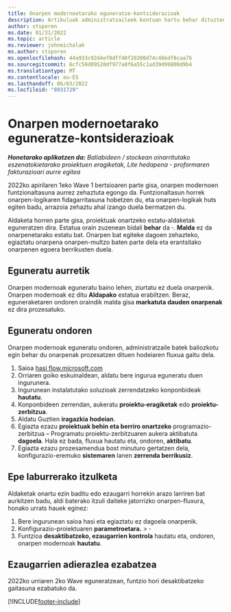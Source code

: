 ```yaml
---
title: Onarpen modernoetarako eguneratze-kontsiderazioak
description: Artikuluak administratzaileek kontuan hartu behar dituzten puntuak estaltzen ditu, onarpen modernoen funtzionaltasuna gaitzean.
author: stsporen
ms.date: 01/31/2022
ms.topic: article
ms.reviewer: johnmichalak
ms.author: stsporen
ms.openlocfilehash: 44a933c92d4ef8dff40f20200d74c4bbdf8caa76
ms.sourcegitcommit: 6cfc50d89528df977a8f6a55c1ad39d99800d9b4
ms.translationtype: MT
ms.contentlocale: eu-ES
ms.lasthandoff: 06/03/2022
ms.locfileid: "8931729"
---
```

# <a name="upgrade-considerations-for-modern-approvals"></a>Onarpen modernoetarako eguneratze-kontsiderazioak 

_**Honetarako aplikatzen da:** Baliabideen / stockean oinarritutako eszenatokietarako proiektuen eragiketak, Lite hedapena - proformaren fakturazioari aurre egitea_

2022ko apirilaren 1eko Wave 1 bertsioaren parte gisa, onarpen modernoen funtzionaltasuna aurrez zehaztuta egongo da. Funtzionaltasun horrek onarpen-logikaren fidagarritasuna hobetzen du, eta onarpen-logikak huts egiten badu, arrazoia zehaztu ahal izango duela bermatzen du.

Aldaketa horren parte gisa, proiektuak onartzeko estatu-aldaketak eguneratzen dira. Estatua orain zuzenean bidali **behar** da **·**. **Malda** ez da onarpenetarako estatu bat. Onarpen bat egiteke dagoen zehazteko, egiaztatu onarpena onarpen-multzo baten parte dela eta erantsitako onarpenen egoera berrikusten duela.

## <a name="before-you-upgrade"></a>Eguneratu aurretik

Onarpen modernoak eguneratu baino lehen, ziurtatu ez duela onarpenik. Onarpen modernoak ez ditu **Aldapako** estatua erabiltzen. Beraz, eguneraketaren ondoren oraindik malda gisa **markatuta dauden onarpenak** ez dira prozesatuko.

## <a name="after-you-upgrade"></a>Eguneratu ondoren

Onarpen modernoak eguneratu ondoren, administratzaile batek baliozkotu egin behar du onarpenak prozesatzen dituen hodeiaren fluxua gaitu dela.

1. Saioa [hasi flow.microsoft.com](https://flow.microsoft.com)
2. Orriaren goiko eskuinaldean, aldatu bere ingurua eguneratu duen ingurunera.
3. Ingurunean instalatutako soluzioak zerrendatzeko konponbideak **hautatu**.
4. Konponbideen zerrendan, aukeratu **proiektu-eragiketak** edo **proiektu-zerbitzua**.
5. Aldatu Guztien **iragazkia** **hodeian**.
6. Egiazta ezazu **proiektuak behin eta berriro onartzeko** programazio-zerbitzua – Programatu proiektu-zerbitzuaren aukera aktibatuta **dagoela**. Hala ez bada, fluxua hautatu eta, ondoren, **aktibatu**.
7. Egiazta ezazu prozesamendua bost minuturo gertatzen dela, konfigurazio-eremuko **sistemaren** lanen **zerrenda berrikusiz**.

## <a name="short-term-rollback"></a>Epe laburrerako itzulketa

Aldaketak onartu ezin baditu edo ezaugarri horrekin arazo larriren bat aurkitzen badu, aldi baterako itzuli daiteke jatorrizko onarpen-fluxura, honako urrats hauek eginez:
1. Bere ingurunean saioa hasi eta egiaztatu ez dagoela onarpenik.
2. Konfigurazio-proiektuaren **parametroetara.** > **·**
3. Funtzioa **desaktibatzeko, ezaugarrien kontrola** hautatu eta, ondoren, onarpen modernoak **hautatu**.

## <a name="removing-the-feature-flag"></a>Ezaugarrien adierazlea ezabatzea

2022ko urriaren 2ko Wave eguneratzean, funtzio hori desaktibatzeko gaitasuna ezabatuko da.

[!INCLUDE[footer-include](../includes/footer-banner.md)]
